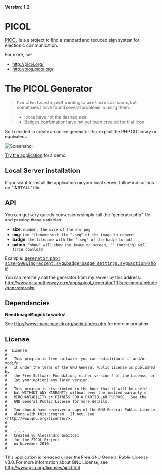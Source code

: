 **Version: 1.2**

# PICOL

[PICOL](http://picol.org/) is a a project to find a standard and reduced sign system for electronic communication.

For more, see:

 * http://picol.org/
 * http://blog.picol.org/

# The PICOL Generator

> I've often found myself wanting to use these cool icons, but sometimes I have found several problems in using them:

> * Icons have not the desired size
> * Badges combination have not yet been created for that icon

So I decided to create an online generator that exploit the PHP GD library or equivalent.

![Screenshot](http://apps.gotanotherway.com/picol_generator/1.1.5/PICOL%20generator_1.1.5-screenshot.png)

[Try the application](http://apps.gotanotherway.com/picol_generator/1.1.5/) for a demo.


## Local Server installation

If you want to install the application on your local server, follow indications on "INSTALL" file.

## API

You can get very quickly conversions simply call the "generator.php" file and passing these variables:

 * **size**: `number, the size of the end png`
 * **img**: `the filename with the ".svg" of the image to convert`
 * **badge**: `the filename with the ".svg" of the badge to add`
 * **action**: `"show" will show the image on screen, "" (nothing) will force download`

Example: <tt>[generator.php?size=500&img=accept.svg&badge=badge_settings.svg&action=show](http://www.gotanotherway.com/apps/picol_generator/1.1.5/common/include/generator.php?size=500&img=accept.svg&badge=badge_settings.svg&action=show)</tt>

You can remotely call the generator from my server by this address: http://www.gotanotherway.com/apps/picol_generator/1.1.5/common/include/generator.php

## Dependancies

**Need ImageMagick to works!**

See http://www.imagemagick.org/script/index.php for more information


## License
    #  License
    #	
    #	This program is free software: you can redistribute it and/or modify
    #	it under the terms of the GNU General Public License as published by
    #	the Free Software Foundation, either version 3 of the License, or
    #	(at your option) any later version.
    #
    #	This program is distributed in the hope that it will be useful,
    #	but WITHOUT ANY WARRANTY; without even the implied warranty of
    #	MERCHANTABILITY or FITNESS FOR A PARTICULAR PURPOSE.  See the
    #	GNU General Public License for more details.
    #
    #	You should have received a copy of the GNU General Public License
    #	along with this program.  If not, see <http://www.gnu.org/licenses/>.
    #
    #
    #	- - -
    #	Created by Alessandro Gubitosi
    #	for the PICOL Project
    #	on November 2010
    #    

This application is released under the Free GNU General Public License v3.0.
For more information about GNU License, see http://www.gnu.org/licenses/gpl.html
